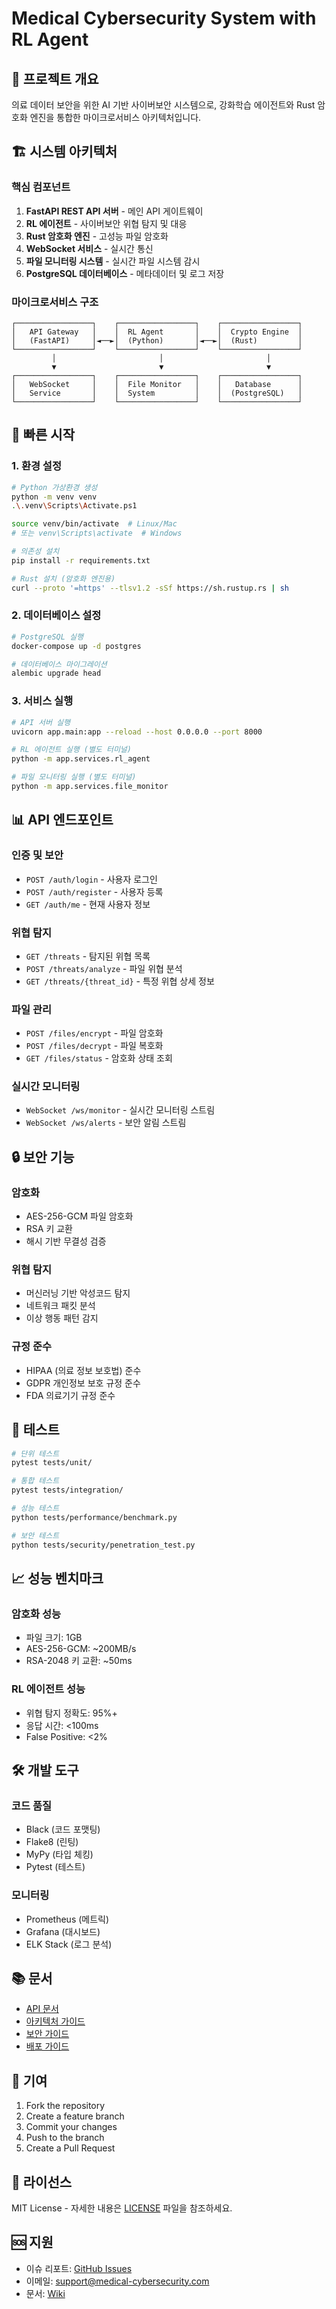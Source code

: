 # Medical Cybersecurity System with RL Agent

## 🏥 프로젝트 개요
의료 데이터 보안을 위한 AI 기반 사이버보안 시스템으로, 강화학습 에이전트와 Rust 암호화 엔진을 통합한 마이크로서비스 아키텍처입니다.

## 🏗️ 시스템 아키텍처

### 핵심 컴포넌트
1. **FastAPI REST API 서버** - 메인 API 게이트웨이
2. **RL 에이전트** - 사이버보안 위협 탐지 및 대응
3. **Rust 암호화 엔진** - 고성능 파일 암호화
4. **WebSocket 서비스** - 실시간 통신
5. **파일 모니터링 시스템** - 실시간 파일 시스템 감시
6. **PostgreSQL 데이터베이스** - 메타데이터 및 로그 저장

### 마이크로서비스 구조
```
┌─────────────────┐    ┌─────────────────┐    ┌─────────────────┐
│   API Gateway   │    │  RL Agent       │    │  Crypto Engine  │
│   (FastAPI)     │◄──►│  (Python)       │◄──►│  (Rust)         │
└─────────────────┘    └─────────────────┘    └─────────────────┘
         │                       │                       │
         ▼                       ▼                       ▼
┌─────────────────┐    ┌─────────────────┐    ┌─────────────────┐
│   WebSocket     │    │  File Monitor   │    │   Database      │
│   Service       │    │  System         │    │  (PostgreSQL)   │
└─────────────────┘    └─────────────────┘    └─────────────────┘
```

## 🚀 빠른 시작

### 1. 환경 설정
```bash
# Python 가상환경 생성
python -m venv venv
.\.venv\Scripts\Activate.ps1

source venv/bin/activate  # Linux/Mac
# 또는 venv\Scripts\activate  # Windows

# 의존성 설치
pip install -r requirements.txt

# Rust 설치 (암호화 엔진용)
curl --proto '=https' --tlsv1.2 -sSf https://sh.rustup.rs | sh
```

### 2. 데이터베이스 설정
```bash
# PostgreSQL 실행
docker-compose up -d postgres

# 데이터베이스 마이그레이션
alembic upgrade head
```

### 3. 서비스 실행
```bash
# API 서버 실행
uvicorn app.main:app --reload --host 0.0.0.0 --port 8000

# RL 에이전트 실행 (별도 터미널)
python -m app.services.rl_agent

# 파일 모니터링 실행 (별도 터미널)
python -m app.services.file_monitor
```

## 📊 API 엔드포인트

### 인증 및 보안
- `POST /auth/login` - 사용자 로그인
- `POST /auth/register` - 사용자 등록
- `GET /auth/me` - 현재 사용자 정보

### 위협 탐지
- `GET /threats` - 탐지된 위협 목록
- `POST /threats/analyze` - 파일 위협 분석
- `GET /threats/{threat_id}` - 특정 위협 상세 정보

### 파일 관리
- `POST /files/encrypt` - 파일 암호화
- `POST /files/decrypt` - 파일 복호화
- `GET /files/status` - 암호화 상태 조회

### 실시간 모니터링
- `WebSocket /ws/monitor` - 실시간 모니터링 스트림
- `WebSocket /ws/alerts` - 보안 알림 스트림

## 🔒 보안 기능

### 암호화
- AES-256-GCM 파일 암호화
- RSA 키 교환
- 해시 기반 무결성 검증

### 위협 탐지
- 머신러닝 기반 악성코드 탐지
- 네트워크 패킷 분석
- 이상 행동 패턴 감지

### 규정 준수
- HIPAA (의료 정보 보호법) 준수
- GDPR 개인정보 보호 규정 준수
- FDA 의료기기 규정 준수

## 🧪 테스트

```bash
# 단위 테스트
pytest tests/unit/

# 통합 테스트
pytest tests/integration/

# 성능 테스트
python tests/performance/benchmark.py

# 보안 테스트
python tests/security/penetration_test.py
```

## 📈 성능 벤치마크

### 암호화 성능
- 파일 크기: 1GB
- AES-256-GCM: ~200MB/s
- RSA-2048 키 교환: ~50ms

### RL 에이전트 성능
- 위협 탐지 정확도: 95%+
- 응답 시간: <100ms
- False Positive: <2%

## 🛠️ 개발 도구

### 코드 품질
- Black (코드 포맷팅)
- Flake8 (린팅)
- MyPy (타입 체킹)
- Pytest (테스트)

### 모니터링
- Prometheus (메트릭)
- Grafana (대시보드)
- ELK Stack (로그 분석)

## 📚 문서

- [API 문서](http://localhost:8000/docs)
- [아키텍처 가이드](docs/architecture.md)
- [보안 가이드](docs/security.md)
- [배포 가이드](docs/deployment.md)

## 🤝 기여

1. Fork the repository
2. Create a feature branch
3. Commit your changes
4. Push to the branch
5. Create a Pull Request

## 📄 라이선스

MIT License - 자세한 내용은 [LICENSE](LICENSE) 파일을 참조하세요.

## 🆘 지원

- 이슈 리포트: [GitHub Issues](https://github.com/your-repo/issues)
- 이메일: support@medical-cybersecurity.com
- 문서: [Wiki](https://github.com/your-repo/wiki)

